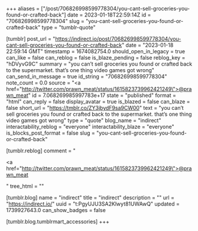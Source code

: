 +++
aliases = ["/post/706826998599778304/you-cant-sell-groceries-you-found-or-crafted-back"]
date = 2023-01-18T22:59:14Z
id = "706826998599778304"
slug = "you-cant-sell-groceries-you-found-or-crafted-back"
type = "tumblr-quote"

[tumblr]
post_url = "https://indirect.io/post/706826998599778304/you-cant-sell-groceries-you-found-or-crafted-back"
date = "2023-01-18 22:59:14 GMT"
timestamp = 1674082754.0
should_open_in_legacy = true
can_like = false
can_reblog = false
is_blaze_pending = false
reblog_key = "hDVyvG9C"
summary = "you can’t sell groceries you found or crafted back to the supermarket. that’s one thing video games got wrong"
can_send_in_message = true
id_string = "706826998599778304"
note_count = 0.0
source = "<a href=\"http://twitter.com/prawn_meat/status/1615823739962421249\">@prawn_meat</a>"
id = 7.068269985997783e+17
state = "published"
format = "html"
can_reply = false
display_avatar = true
is_blazed = false
can_blaze = false
short_url = "https://tmblr.co/ZY3jbydF9sa9CW00"
text = "you can&rsquo;t sell groceries you found or crafted back to the supermarket. that&rsquo;s one thing video games got wrong"
type = "quote"
blog_name = "indirect"
interactability_reblog = "everyone"
interactability_blaze = "everyone"
is_blocks_post_format = false
slug = "you-cant-sell-groceries-you-found-or-crafted-back"

[tumblr.reblog]
comment = "<p><a href=\"http://twitter.com/prawn_meat/status/1615823739962421249\">@prawn_meat</a></p>"
tree_html = ""

[tumblr.blog]
name = "indirect"
title = "indirect"
description = ""
url = "https://indirect.io/"
uuid = "t:PgyUJU3SA2Klwyt81UWAwQ"
updated = 1739927643.0
can_show_badges = false

[tumblr.blog.tumblrmart_accessories]
+++
